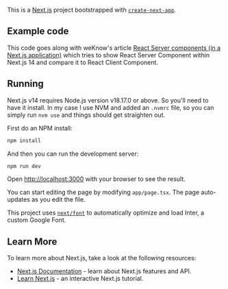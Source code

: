 This is a [Next.js](https://nextjs.org/) project bootstrapped with [`create-next-app`](https://github.com/vercel/next.js/tree/canary/packages/create-next-app).

## Example code

This code goes along with weKnow's article [React Server components (in a Next.js application)]() which tries to show React Server Component within Next.js 14 and compare it to React Client Component.

## Running

Next.js v14 requires Node.js version v18.17.0 or above. So you'll need to have it install. In my case I use NVM and added an `.nvmrc` file, so you can simply run `nvm use` and things should get straighten out.

First do an NPM install:

```bash
npm install
```

And then you can run the development server:

```bash
npm run dev
```

Open [http://localhost:3000](http://localhost:3000) with your browser to see the result.

You can start editing the page by modifying `app/page.tsx`. The page auto-updates as you edit the file.

This project uses [`next/font`](https://nextjs.org/docs/basic-features/font-optimization) to automatically optimize and load Inter, a custom Google Font.

## Learn More

To learn more about Next.js, take a look at the following resources:

- [Next.js Documentation](https://nextjs.org/docs) - learn about Next.js features and API.
- [Learn Next.js](https://nextjs.org/learn) - an interactive Next.js tutorial.
